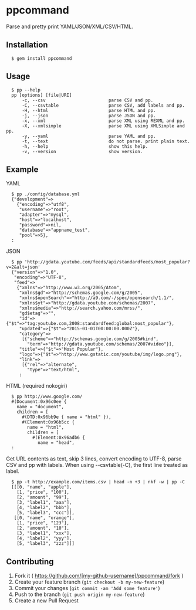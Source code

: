 # ppcommand

Parse and pretty print YAML/JSON/XML/CSV/HTML.

## Installation

```
  $ gem install ppcommand
```

## Usage

```
  $ pp --help
  pp [options] [file|URI]
      -c, --csv                        parse CSV and pp.
      -C, --csvtable                   parse CSV, add labels and pp.
      -H, --html                       parse HTML and pp.
      -j, --json                       parse JSON and pp.
      -x, --xml                        parse XML using REXML and pp.
      -X, --xmlsimple                  parse XML using XMLSimple and pp.
      -y, --yaml                       parse YAML and pp.
      -t, --text                       do not parse. print plain text.
      -h, --help                       show this help.
      -v, --version                    show version.
```

## Example

YAML

```
  $ pp ./config/database.yml
  {"development"=>
    {"encoding"=>"utf8",
     "username"=>"root",
     "adapter"=>"mysql",
     "host"=>"localhost",
     "password"=>nil,
     "database"=>"appname_test",
     "pool"=>5},
  :
```

JSON

```
  $ pp 'http://gdata.youtube.com/feeds/api/standardfeeds/most_popular?v=2&alt=json'
  {"version"=>"1.0",
   "encoding"=>"UTF-8",
   "feed"=>
    {"xmlns"=>"http://www.w3.org/2005/Atom",
     "xmlns$gd"=>"http://schemas.google.com/g/2005",
     "xmlns$openSearch"=>"http://a9.com/-/spec/opensearch/1.1/",
     "xmlns$yt"=>"http://gdata.youtube.com/schemas/2007",
     "xmlns$media"=>"http://search.yahoo.com/mrss/",
     "gd$etag"=>"",
     "id"=>{"$t"=>"tag:youtube.com,2008:standardfeed:global:most_popular"},
     "updated"=>{"$t"=>"2015-01-01T00:00:00.000Z"},
     "category"=>
      [{"scheme"=>"http://schemas.google.com/g/2005#kind",
        "term"=>"http://gdata.youtube.com/schemas/2007#video"}],
     "title"=>{"$t"=>"Most Popular"},
     "logo"=>{"$t"=>"http://www.gstatic.com/youtube/img/logo.png"},
     "link"=>
      [{"rel"=>"alternate",
        "type"=>"text/html",
     :
```

HTML (required nokogiri)

```
  $ pp http://www.google.com/
  #(Document:0x96c0ee {
    name = "document",
    children = [
      #(DTD:0x96bb9e { name = "html" }),
      #(Element:0x96b5cc {
        name = "html",
        children = [
          #(Element:0x96adb6 {
            name = "head",
  :
```

Get URL contents as text, skip 3 lines, convert encoding to UTF-8, parse CSV and pp with labels. When using --csvtable(-C), the first line treated as label.

```
  $ pp -t http://example.com/items.csv | head -n +3 | nkf -w | pp -C
  [[[0, "name", "apple"],
    [1, "price", "100"],
    [2, "amount", "99"],
    [3, "label1", "aaa"],
    [4, "label2", "bbb"],
    [5, "label3", "ccc"]],
   [[0, "name", "orange"],
    [1, "price", "123"],
    [2, "amount", "10"],
    [3, "label1", "xxx"],
    [4, "label2", "yyy"],
    [5, "label3", "zzz"]]]
```

## Contributing

1. Fork it ( https://github.com/[my-github-username]/ppcommand/fork )
2. Create your feature branch (`git checkout -b my-new-feature`)
3. Commit your changes (`git commit -am 'Add some feature'`)
4. Push to the branch (`git push origin my-new-feature`)
5. Create a new Pull Request
